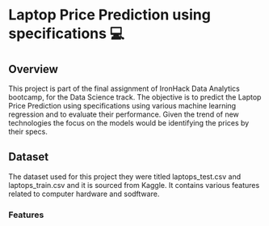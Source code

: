# Laptop Price Prediction using specifications 💻
## Overview
This project is part of the final assignment of IronHack Data Analytics bootcamp, for the Data Science track. The objective is to predict the 
Laptop Price Prediction using specifications using various machine learning regression and to evaluate their performance. Given the trend of new technologies
the focus on the models would be identifying the prices by their specs.

## Dataset
The dataset used for this project they were titled laptops_test.csv and laptops_train.csv and it is sourced from Kaggle. It contains various features related to computer hardware and sodftware.

 ### Features
 
